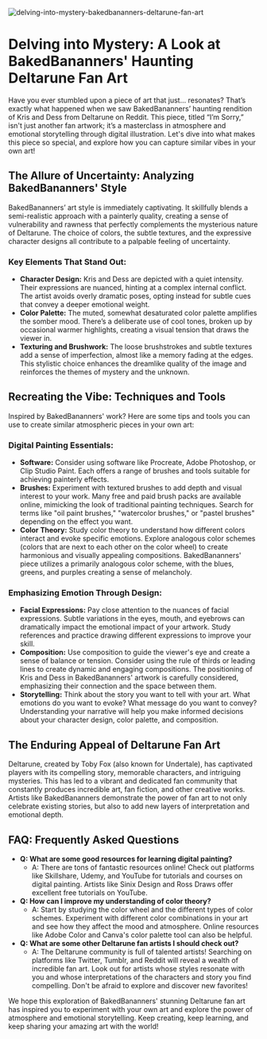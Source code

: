![delving-into-mystery-bakedbananners-deltarune-fan-art](https://images.pexels.com/photos/20828154/pexels-photo-20828154.jpeg?auto=compress&cs=tinysrgb&fit=crop&h=627&w=1200)

# Delving into Mystery: A Look at BakedBananners' Haunting Deltarune Fan Art

Have you ever stumbled upon a piece of art that just… resonates? That’s exactly what happened when we saw BakedBananners’ haunting rendition of Kris and Dess from Deltarune on Reddit. This piece, titled “I’m Sorry,” isn't just another fan artwork; it’s a masterclass in atmosphere and emotional storytelling through digital illustration. Let's dive into what makes this piece so special, and explore how you can capture similar vibes in your own art!

## The Allure of Uncertainty: Analyzing BakedBananners' Style

BakedBananners’ art style is immediately captivating. It skillfully blends a semi-realistic approach with a painterly quality, creating a sense of vulnerability and rawness that perfectly complements the mysterious nature of Deltarune. The choice of colors, the subtle textures, and the expressive character designs all contribute to a palpable feeling of uncertainty.

### Key Elements That Stand Out:

*   **Character Design:** Kris and Dess are depicted with a quiet intensity. Their expressions are nuanced, hinting at a complex internal conflict. The artist avoids overly dramatic poses, opting instead for subtle cues that convey a deeper emotional weight.
*   **Color Palette:** The muted, somewhat desaturated color palette amplifies the somber mood. There’s a deliberate use of cool tones, broken up by occasional warmer highlights, creating a visual tension that draws the viewer in.
*   **Texturing and Brushwork:** The loose brushstrokes and subtle textures add a sense of imperfection, almost like a memory fading at the edges. This stylistic choice enhances the dreamlike quality of the image and reinforces the themes of mystery and the unknown.

## Recreating the Vibe: Techniques and Tools

Inspired by BakedBananners' work? Here are some tips and tools you can use to create similar atmospheric pieces in your own art:

### Digital Painting Essentials:

*   **Software:** Consider using software like Procreate, Adobe Photoshop, or Clip Studio Paint. Each offers a range of brushes and tools suitable for achieving painterly effects.
*   **Brushes:** Experiment with textured brushes to add depth and visual interest to your work. Many free and paid brush packs are available online, mimicking the look of traditional painting techniques. Search for terms like "oil paint brushes," "watercolor brushes," or "pastel brushes" depending on the effect you want.
*   **Color Theory:** Study color theory to understand how different colors interact and evoke specific emotions. Explore analogous color schemes (colors that are next to each other on the color wheel) to create harmonious and visually appealing compositions. BakedBananners' piece utilizes a primarily analogous color scheme, with the blues, greens, and purples creating a sense of melancholy.

### Emphasizing Emotion Through Design:

*   **Facial Expressions:** Pay close attention to the nuances of facial expressions. Subtle variations in the eyes, mouth, and eyebrows can dramatically impact the emotional impact of your artwork. Study references and practice drawing different expressions to improve your skill.
*   **Composition:** Use composition to guide the viewer's eye and create a sense of balance or tension. Consider using the rule of thirds or leading lines to create dynamic and engaging compositions. The positioning of Kris and Dess in BakedBananners' artwork is carefully considered, emphasizing their connection and the space between them.
*   **Storytelling:** Think about the story you want to tell with your art. What emotions do you want to evoke? What message do you want to convey? Understanding your narrative will help you make informed decisions about your character design, color palette, and composition.

## The Enduring Appeal of Deltarune Fan Art

Deltarune, created by Toby Fox (also known for Undertale), has captivated players with its compelling story, memorable characters, and intriguing mysteries. This has led to a vibrant and dedicated fan community that constantly produces incredible art, fan fiction, and other creative works. Artists like BakedBananners demonstrate the power of fan art to not only celebrate existing stories, but also to add new layers of interpretation and emotional depth.

## FAQ: Frequently Asked Questions

*   **Q: What are some good resources for learning digital painting?**
    *   A: There are tons of fantastic resources online! Check out platforms like Skillshare, Udemy, and YouTube for tutorials and courses on digital painting. Artists like Sinix Design and Ross Draws offer excellent free tutorials on YouTube.
*   **Q: How can I improve my understanding of color theory?**
    *   A: Start by studying the color wheel and the different types of color schemes. Experiment with different color combinations in your art and see how they affect the mood and atmosphere. Online resources like Adobe Color and Canva's color palette tool can also be helpful.
*   **Q: What are some other Deltarune fan artists I should check out?**
    *   A: The Deltarune community is full of talented artists! Searching on platforms like Twitter, Tumblr, and Reddit will reveal a wealth of incredible fan art. Look out for artists whose styles resonate with you and whose interpretations of the characters and story you find compelling. Don't be afraid to explore and discover new favorites!

We hope this exploration of BakedBananners' stunning Deltarune fan art has inspired you to experiment with your own art and explore the power of atmosphere and emotional storytelling. Keep creating, keep learning, and keep sharing your amazing art with the world!
